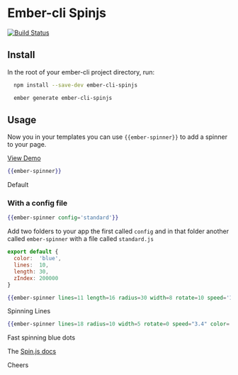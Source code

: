 # Ember-cli Spinjs
[![Build Status](https://travis-ci.org/kiwiupover/ember-cli-spinjs.svg)](https://travis-ci.org/kiwiupover/ember-cli-spinjs)

## Install
In the root of your ember-cli project directory, run:

```bash
  npm install --save-dev ember-cli-spinjs

  ember generate ember-cli-spinjs
```




## Usage
Now you in your templates you can use `{{ember-spinner}}` to add a spinner to your page.

[View Demo](http://ember-cli-spinjs.surge.sh/)

```handlebars
{{ember-spinner}}
```
Default

### With a config file
```handlebars
{{ember-spinner config='standard'}}
```
Add two folders to your app the  first called `config` and in that folder
another called `ember-spinner` with a file called `standard.js`

```javascript
export default {
  color:  'blue',
  lines:  10,
  length: 30,
  zIndex: 200000
}
```

```handlebars
{{ember-spinner lines=11 length=16 radius=30 width=8 rotate=10 speed='1.1' color="#ffc52e"}}
```
Spinning Lines

```handlebars
{{ember-spinner lines=18 radius=10 width=5 rotate=0 speed="3.4" color='blue'}}
```
Fast spinning blue dots

The [Spin.js docs](http://fgnass.github.io/spin.js/)

Cheers
